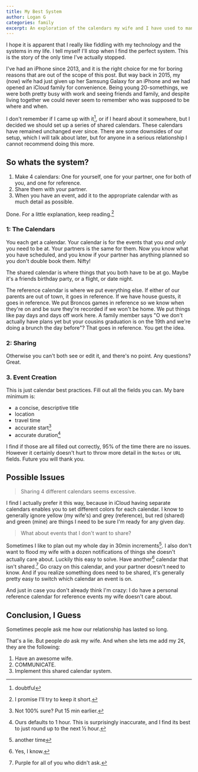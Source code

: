 ```yaml
---
title: My Best System
author: Logan G
categories: family
excerpt: An exploration of the calendars my wife and I have used to manage our life for the past 5 years.
---
```

I hope it is apparent that I really like fiddling with my technology and the systems in my life. I tell myself I'll stop when I find the perfect system. This is the story of the only time I've actually stopped.  

I've had an iPhone since 2013, and it is the right choice for me for boring reasons that are out of the scope of this post. But way back in 2015, my (now) wife had just given up her Samsung Galaxy for an iPhone and we had opened an iCloud family for convenience. Being young 20-somethings, we were both pretty busy with work and seeing friends and family, and despite living together we could never seem to remember who was supposed to be where and when.  

I don't remember if I came up with it[^1], or if I heard about it somewhere, but I decided we should set up a series of shared calendars. These calendars have remained unchanged ever since. There are some downsides of our setup, which I will talk about later, but for anyone in a serious relationship I cannot recommend doing this more.  
## So whats the system?
1. Make 4 calendars: One for yourself, one for your partner, one for both of you, and one for reference.
2. Share them with your partner.
3. When you have an event, add it to the appropriate calendar with as much detail as possible.

Done. For a little explanation, keep reading.[^2]

### 1: The Calendars
You each get a calendar. Your calendar is for the events that you _and only_ you need to be at. Your partners is the same for them. Now you know what you have scheduled, and you know if your partner has anything planned so you don't double book them. Nifty!  

The shared calendar is where things that you both have to be at go. Maybe it's a friends birthday party, or a flight, or date night.  

The reference calendar is where we put everything else. If either of our parents are out of town, it goes in reference. If we have house guests, it goes in reference. We put Broncos games in reference so we know when they're on and be sure they're recorded if we won't be home. We put things like pay days and days off work here. A family member says "O we don't actually have plans yet but your cousins graduation is on the 19th and we're doing a brunch the day before"? That goes in reference. You get the idea.

### 2: Sharing
Otherwise you can't both see or edit it, and there's no point. Any questions? Great.

### 3. Event Creation
This is just calendar best practices. Fill out all the fields you can. My bare minimum is:
- a concise, descriptive title
- location
- travel time
- accurate start[^3]
- accurate duration[^4]

I find if those are all filled out correctly, 95% of the time there are no issues. However it certainly doesn't hurt to throw more detail in the `Notes` or `URL` fields. Future you will thank you.

## Possible Issues
> Sharing 4 different calendars seems excessive.  

I find I actually prefer it this way, because in iCloud having separate calendars enables you to set different colors for each calendar. I know to generally ignore yellow (my wife's) and grey (reference), but red (shared) and green (mine) are things I need to be sure I'm ready for any given day.

> What about events that I don't want to share?

Sometimes I like to plan out my whole day in 30min increments[^5]. I also don't want to flood my wife with a dozen notifications of things she doesn't actually care about. Luckily this easy to solve. Have another[^6] calendar that isn't shared.[^7] Go crazy on this calendar, and your partner doesn't need to know. And if you realize something does need to be shared, it's generally pretty easy to switch which calendar an event is on.  

And just in case you don't already think I'm crazy: I do have a personal reference calendar for reference events my wife doesn't care about. 

## Conclusion, I Guess
Sometimes people ask me how our relationship has lasted so long.  

That's a lie. But people _do_ ask my wife. And when she lets me add my 2¢, they are the following:
1. Have an awesome wife.
2. COMMUNICATE.
3. Implement this shared calendar system.

[^1]: doubtful
[^2]: I promise I'll try to keep it short.
[^3]: Not 100% sure? Put 15 min earlier.
[^4]: Ours defaults to 1 hour. This is surprisingly inaccurate, and I find its best to just round up to the next ½ hour.
[^5]: another time
[^6]: Yes, I know.
[^7]: Purple for all of you who didn't ask.